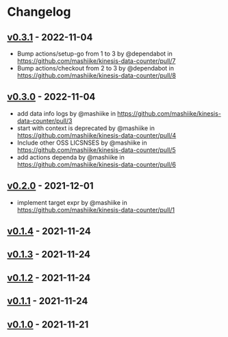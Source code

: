 # Changelog

## [v0.3.1](https://github.com/mashiike/kinesis-data-counter/compare/v0.3.0...v0.3.1) - 2022-11-04
- Bump actions/setup-go from 1 to 3 by @dependabot in https://github.com/mashiike/kinesis-data-counter/pull/7
- Bump actions/checkout from 2 to 3 by @dependabot in https://github.com/mashiike/kinesis-data-counter/pull/8

## [v0.3.0](https://github.com/mashiike/kinesis-data-counter/compare/v0.2.0...v0.3.0) - 2022-11-04
- add data info logs by @mashiike in https://github.com/mashiike/kinesis-data-counter/pull/3
- start with context is deprecated by @mashiike in https://github.com/mashiike/kinesis-data-counter/pull/4
- Include other OSS LICSNSES by @mashiike in https://github.com/mashiike/kinesis-data-counter/pull/5
- add actions dependa by @mashiike in https://github.com/mashiike/kinesis-data-counter/pull/6

## [v0.2.0](https://github.com/mashiike/kinesis-data-counter/compare/v0.1.4...v0.2.0) - 2021-12-01
- implement target expr by @mashiike in https://github.com/mashiike/kinesis-data-counter/pull/1

## [v0.1.4](https://github.com/mashiike/kinesis-data-counter/compare/v0.1.3...v0.1.4) - 2021-11-24

## [v0.1.3](https://github.com/mashiike/kinesis-data-counter/compare/v0.1.2...v0.1.3) - 2021-11-24

## [v0.1.2](https://github.com/mashiike/kinesis-data-counter/compare/v0.1.1...v0.1.2) - 2021-11-24

## [v0.1.1](https://github.com/mashiike/kinesis-data-counter/compare/v0.1.0...v0.1.1) - 2021-11-24

## [v0.1.0](https://github.com/mashiike/kinesis-data-counter/commits/v0.1.0) - 2021-11-21
